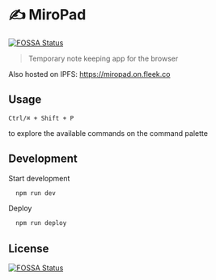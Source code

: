 # ✍️ MiroPad
[![FOSSA Status](https://app.fossa.io/api/projects/git%2Bgithub.com%2Fteomrd%2Fmiropad.svg?type=shield)](https://app.fossa.io/projects/git%2Bgithub.com%2Fteomrd%2Fmiropad?ref=badge_shield)


> Temporary note keeping app for the browser

Also hosted on IPFS: https://miropad.on.fleek.co

## Usage

```commands
Ctrl/⌘ + Shift + P
```

to explore the available commands on the command palette

## Development

Start development

```bash
  npm run dev
```

Deploy

```bash
  npm run deploy
```


## License
[![FOSSA Status](https://app.fossa.io/api/projects/git%2Bgithub.com%2Fteomrd%2Fmiropad.svg?type=large)](https://app.fossa.io/projects/git%2Bgithub.com%2Fteomrd%2Fmiropad?ref=badge_large)